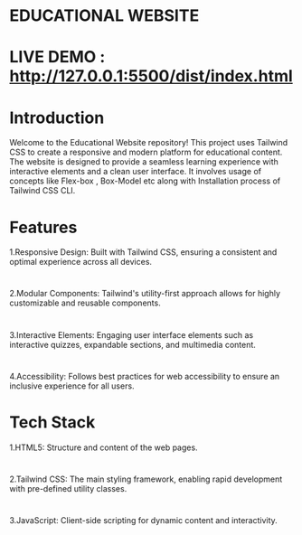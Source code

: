 # EDUCATIONAL WEBSITE
# LIVE DEMO : http://127.0.0.1:5500/dist/index.html

# Introduction
Welcome to the Educational Website repository! This project uses Tailwind CSS to create a responsive and modern platform for educational content. The website is designed to provide a seamless learning experience with interactive elements and a clean user interface.
 It involves usage of concepts like Flex-box , Box-Model etc along with Installation process of Tailwind CSS CLI.

# Features
1.Responsive Design: Built with Tailwind CSS, ensuring a consistent and optimal experience across all devices.
#
2.Modular Components: Tailwind's utility-first approach allows for highly customizable and reusable components.
#
3.Interactive Elements: Engaging user interface elements such as interactive quizzes, expandable sections, and multimedia content.
#
4.Accessibility: Follows best practices for web accessibility to ensure an inclusive experience for all users.


# Tech Stack
1.HTML5: Structure and content of the web pages.
#
2.Tailwind CSS: The main styling framework, enabling rapid development with pre-defined utility classes.
#
3.JavaScript: Client-side scripting for dynamic content and interactivity.
